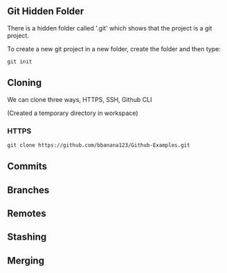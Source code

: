 ## Git Hidden Folder

There is a hidden folder called '.git' which shows that the project is a git project.

To create a new git project in a new folder, create the folder and then type:

```git init```

## Cloning

We can clone three ways, HTTPS, SSH, Github CLI

(Created a temporary directory in workspace)

### HTTPS
```
git clone https://github.com/bbanana123/Github-Examples.git
```

## Commits

## Branches

## Remotes

## Stashing

## Merging
